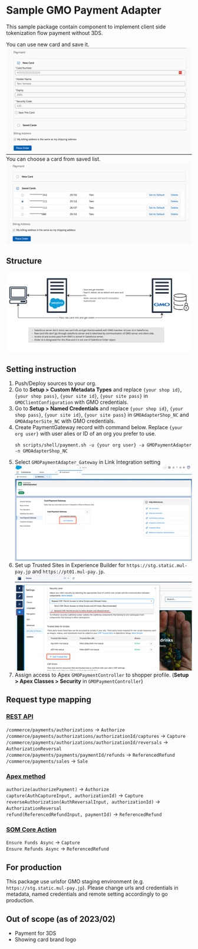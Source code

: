 # Sample GMO Payment Adapter
This sample package contain component to implement client side tokenization flow payment without 3DS.

You can use new card and save it.
![](images/form.png)
You can choose a card from saved list.
![](images/list.png)

## Structure
![](images/GMOPayment.jpg)

## Setting instruction
1. Push/Deploy sources to your org.
1. Go to **Setup > Custom Metadata Types** and replace `{your shop id}`, `{your shop pass}`, `{your site id}`, `{your site pass}` in `GMOClientConfiguration` with GMO credentials. 
1. Go to **Setup > Named Credentials** and replace `{your shop id}`, `{your shop pass}`, `{your site id}`, `{your site pass}` in `GMOAdapterShop_NC` and `GMOAdapterSite_NC` with GMO credentials. 
1. Create PaymentGateway record with command below. Replace `{your org user}` with user alies or ID of an org you prefer to use.
    ```
    sh scripts/shell/payment.sh -u {your org user} -a GMOPaymentAdapter -n GMOAdapterShop_NC
    ```
1. Select `GMOPaymentAdapter_Gateway` in Link Integration setting
    ![](images/link_integration.png)
1. Set up Trusted Sites in Experience Builder for `https://stg.static.mul-pay.jp` and `https://pt01.mul-pay.jp`.
    ![](images/csp.png)
1. Assign access to Apex `GMOPaymentController` to shopper profile. (**Setup > Apex Classes > Security** in `GMOPaymentController`)


## Request type mapping 
### [REST API](https://developer.salesforce.com/docs/atlas.en-us.240.0.chatterapi.meta/chatterapi/connect_resources_payments.htm)
`/commerce/payments/authorizations` -> `Authorize`  
`/commerce/payments/authorizations/authorizationId/captures` -> `Capture`  
`/commerce/payments/authorizations/authorizationId/reversals` -> `AuthorizationReversal`  
`/commerce/payments/payments/paymentId/refunds` -> `ReferencedRefund`  
`/commerce/payments/sales` -> `Sale`  

### [Apex method](https://developer.salesforce.com/docs/atlas.ja-jp.apexcode.meta/apexcode/apex_ConnectAPI_Payments_static_methods.htm#unique_1099295387)
`authorize(authorizePayment)` -> `Authorize`  
`capture(AuthCaptureInput, authorizationId)`  -> `Capture`  
`reverseAuthorization(AuthReversalInput, authorizationId)` -> `AuthorizationReversal`  
`refund(ReferencedRefundInput, paymentId)`  -> `ReferencedRefund`  

### [SOM Core Action](https://help.salesforce.com/s/articleView?language=en_US&id=sf.flow_ref_elements_om_actions_list.htm&type=5)
`Ensure Funds Async` -> `Capture`  
`Ensure Refunds Async` -> `ReferencedRefund`  

## For production
This package use urlsfor GMO staging environment (e.g. `https://stg.static.mul-pay.jp`). Please change urls and credentials in metadata, named credentials and remote setting accordingly to go production.

## Out of scope (as of 2023/02)
- Payment for 3DS
- Showing card brand logo